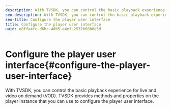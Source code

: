```yaml
---
description: With TVSDK, you can control the basic playback experience for live and video on demand (VOD). TVSDK provides methods and properties on the player instance that you can use to configure the player user interface.
seo-description: With TVSDK, you can control the basic playback experience for live and video on demand (VOD). TVSDK provides methods and properties on the player instance that you can use to configure the player user interface.
seo-title: Configure the player user interface
title: Configure the player user interface
uuid: e8ffa4fc-d6bc-4db5-a4ef-2537b08b6e5d
---
```


# Configure the player user interface{#configure-the-player-user-interface}

With TVSDK, you can control the basic playback experience for live and video on demand (VOD). TVSDK provides methods and properties on the player instance that you can use to configure the player user interface.

